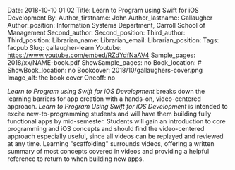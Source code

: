 Date: 2018-10-10 01:02
Title: Learn to Program using Swift for iOS Development 
By:
Author_firstname: John 
Author_lastname: Gallaugher
Author_position: Information Systems Department, Carroll School of Management 
Second_author:
Second_position:
Third_author:
Third_position:
Librarian_name:
Librarian_email:
Librarian_position:
Tags: facpub
Slug: gallaugher-learn
Youtube: https://www.youtube.com/embed/RZdYdfNaAV4
Sample_pages: 2018/xx/NAME-book.pdf
ShowSample_pages: no
Book_location: #
ShowBook_location: no
Bookcover: 2018/10/gallaughers-cover.png
Image_alt: the book cover 
Oneoff: no

<em>Learn to Program using Swift for iOS Development</em> breaks down the learning barriers for app creation with a hands-on, video-centered approach. <em>Learn to Program Using Swift for iOS Development</em> is intended to excite new-to-programming students and will have them building fully functional apps by mid-semester. Students will gain an introduction to core programming and iOS concepts and should find the video-centered approach especially useful, since all videos can be replayed and reviewed at any time. Learning "scaffolding" surrounds videos, offering a written summary of most concepts covered in videos and providing a helpful reference to return to when building new apps. 